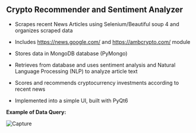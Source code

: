 
Crypto Recommender and Sentiment Analyzer
---

- Scrapes recent News Articles using Selenium/Beautiful soup 4 and organizes scraped data

- Includes https://news.google.com/ and https://ambcrypto.com/ module

- Stores data in MongoDB database (PyMongo)

- Retrieves from database and uses sentiment analysis and Natural Language Processing (NLP) to analyze article text

- Scores and recommends cryptocurrency investments according to recent news

- Implemented into a simple UI, built with PyQt6

**Example of Data Query:**

![Capture](https://user-images.githubusercontent.com/96760391/198199796-dffe23bf-5759-4e9d-8e6d-823befaaccc6.PNG)
